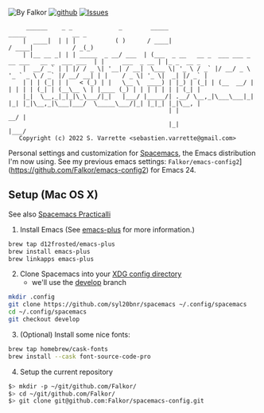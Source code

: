 ![By Falkor](https://img.shields.io/badge/by-Falkor-blue.svg) [![github](https://img.shields.io/badge/git-github-lightgray.svg)](https://github.com/Falkor/spacemacs-config) [![Issues](https://img.shields.io/badge/issues-github-green.svg)](https://github.com/Falkor/spacemacs-config/issues)

         ______    _ _             _        _____                                                  _____             __ _       
        |  ____|  | | |           ( )      / ____|                                                / ____|           / _(_)      
        | |__ __ _| | | _____  _ __/ ___  | (___  _ __   __ _  ___ ___ _ __ ___   __ _  ___ ___  | |     ___  _ __ | |_ _  __ _
        |  __/ _` | | |/ / _ \| '__| / __|  \___ \| '_ \ / _` |/ __/ _ \ '_ ` _ \ / _` |/ __/ __| | |    / _ \| '_ \|  _| |/ _` |
        | | | (_| | |   < (_) | |   \__ \  ____) | |_) | (_| | (__  __/ | | | | | (_| | (__\__ \ | |____ (_) | | | | | | | (_| |
        |_|  \__,_|_|_|\_\___/|_|   |___/ |_____/| .__/ \__,_|\___\___|_| |_| |_|\__,_|\___|___/  \_____\___/|_| |_|_| |_|\__, |
                                                 | |                                                                       __/ |
                                                 |_|                                                                      |___/
       Copyright (c) 2022 S. Varrette <sebastien.varrette@gmail.com>

Personal settings and customization for [Spacemacs](https://www.spacemacs.org/), the Emacs distribution I'm now using.
See my previous emacs settings: `Falkor/emacs-config2`](https://github.com/Falkor/emacs-config2) for Emacs 24.

## Setup (Mac OS X)

See also [Spacemacs Practicalli](https://practical.li/spacemacs/)

1. Install Emacs (See [emacs-plus](https://github.com/d12frosted/homebrew-emacs-plus) for more information.)

```bash
brew tap d12frosted/emacs-plus
brew install emacs-plus
brew linkapps emacs-plus
```

2. Clone Spacemacs into your [XDG config directory](https://wiki.archlinux.org/title/XDG_Base_Directory)
   - we'll use the [develop](https://develop.spacemacs.org/) branch

```bash
mkdir .config
git clone https://github.com/syl20bnr/spacemacs ~/.config/spacemacs
cd ~/.config/spacemacs
git checkout develop
```

3. (Optional) Install some nice fonts:

```bash
brew tap homebrew/cask-fonts
brew install --cask font-source-code-pro
```

4. Setup the current repository


```bash
$> mkdir -p ~/git/github.com/Falkor/
$> cd ~/git/github.com/Falkor/
$> git clone git@github.com:Falkor/spacemacs-config.git
```
